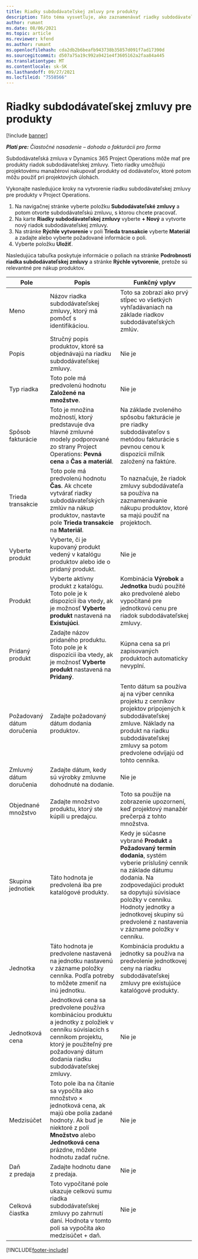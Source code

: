 ```yaml
---
title: Riadky subdodávateľskej zmluvy pre produkty
description: Táto téma vysvetľuje, ako zaznamenávať riadky subdodávateľskej zmluvy pre výrobky a používať rôzne polia na zaznamenávanie nákupov produktov od dodávateľov.
author: rumant
ms.date: 08/06/2021
ms.topic: article
ms.reviewer: kfend
ms.author: rumant
ms.openlocfilehash: cda2db2b6beafb943738b35857d091f7ad17390d
ms.sourcegitcommit: d507a75a19c992a9421e4f3605162a2faa84a445
ms.translationtype: MT
ms.contentlocale: sk-SK
ms.lasthandoff: 09/27/2021
ms.locfileid: "7558566"
---
```

# <a name="subcontract-lines-for-products"></a>Riadky subdodávateľskej zmluvy pre produkty

[!include [banner](../../includes/dataverse-preview.md)]

_**Platí pre:** Čiastočné nasadenie – dohoda o fakturácii pro forma_

Subdodávateľská zmluva v Dynamics 365 Project Operations môže mať pre produkty riadok subdodávateľskej zmluvy. Tieto riadky umožňujú projektovému manažérovi nakupovať produkty od dodávateľov, ktoré potom môžu použiť pri projektových úlohách.

Vykonajte nasledujúce kroky na vytvorenie riadku subdodávateľskej zmluvy pre produkty v Project Operations.

1. Na navigačnej stránke vyberte položku **Subdodávateľské zmluvy** a potom otvorte subdodávateľskú zmluvu, s ktorou chcete pracovať. 
2. Na karte **Riadky subdodávateľskej zmluvy** vyberte **+ Nový** a vytvorte nový riadok subdodávateľskej zmluvy.
3. Na stránke **Rýchle vytvorenie** v poli **Trieda transakcie** vyberte **Materiál** a zadajte alebo vyberte požadované informácie o poli. 
4. Vyberte položku **Uložiť**.

Nasledujúca tabuľka poskytuje informácie o poliach na stránke **Podrobnosti riadka subdodávateľskej zmluvy** a stránke **Rýchle vytvorenie**, pretože sú relevantné pre nákup produktov.

| Pole | Popis | Funkčný vplyv|
| ----- | ----------- | ----------- |
| Meno | Názov riadka subdodávateľskej zmluvy, ktorý má pomôcť s identifikáciou. |Toto sa zobrazí ako prvý stĺpec vo všetkých vyhľadávaniach na základe riadkov subdodávateľských zmlúv.
| Popis | Stručný popis produktov, ktoré sa objednávajú na riadku subdodávateľskej zmluvy. | Nie je |
| Typ riadka | Toto pole má predvolenú hodnotu **Založené na množstve**. |Nie je |
| Spôsob fakturácie | Toto je množina možností, ktorý predstavuje dva hlavné zmluvné modely podporované zo strany Project Operations: **Pevná cena** a **Čas a materiál**. | Na základe zvoleného spôsobu fakturácie je pre riadky subdodávateľov s metódou fakturácie s pevnou cenou k dispozícii míľnik založený na faktúre. |
| Trieda transakcie |Toto pole má predvolenú hodnotu **Čas**. Ak chcete vytvárať riadky subdodávateľských zmlúv na nákup produktov, nastavte pole **Trieda transakcie** na **Materiál**.  | To naznačuje, že riadok zmluvy subdodávateľa sa používa na zaznamenávanie nákupu produktov, ktoré sa majú použiť na projektoch. |
| Vyberte produkt | Vyberte, či je kupovaný produkt vedený v katalógu produktov alebo ide o pridaný produkt. |Nie je |
| Produkt | Vyberte aktívny produkt z katalógu. Toto pole je k dispozícii iba vtedy, ak je možnosť **Vyberte produkt** nastavená na **Existujúci**. |Kombinácia **Výrobok** a **Jednotka** budú použité ako predvolené alebo vypočítané pre jednotkovú cenu pre riadok subdodávateľskej zmluvy.
| Pridaný produkt | Zadajte názov pridaného produktu. Toto pole je k dispozícii iba vtedy, ak je možnosť **Vyberte produkt** nastavená na **Pridaný**.  |Kúpna cena sa pri zapisovaných produktoch automaticky nevyplní.|
| Požadovaný dátum doručenia | Zadajte požadovaný dátum dodania produktov.| Tento dátum sa používa aj na výber cenníka projektu z cenníkov projektov pripojených k subdodávateľskej zmluve. Náklady na produkt na riadku subdodávateľskej zmluvy sa potom predvolene odvíjajú od tohto cenníka. |
| Zmluvný dátum doručenia | Zadajte dátum, kedy sú výrobky zmluvne dohodnuté na dodanie.  |Nie je|
| Objednané množstvo | Zadajte množstvo produktu, ktorý ste kúpili u predajcu.| Toto sa použije na zobrazenie upozornení, keď projektový manažér prečerpá z tohto množstva.|
| Skupina jednotiek | Táto hodnota je predvolená iba pre katalógové produkty. |Kedy je súčasne vybrané **Produkt** a **Požadovaný termín dodania**, systém vyberie príslušný cenník na základe dátumu dodania. Na zodpovedajúci produkt sa dopytujú súvisiace položky v cenníku. Hodnoty jednotky a jednotkovej skupiny sú predvolené z nastavenia v zázname položky v cenníku. |
| Jednotka | Táto hodnota je predvolene nastavená na jednotku nastavenú v zázname položky cenníka. Podľa potreby to môžete zmeniť na inú jednotku.| Kombinácia produktu a jednotky sa používa na predvolenie jednotkovej ceny na riadku subdodávateľskej zmluvy pre existujúce katalógové produkty. |
| Jednotková cena | Jednotková cena sa predvolene používa kombináciou produktu a jednotky z položiek v cenníku súvisiacich s cenníkom projektu, ktorý je použiteľný pre požadovaný dátum dodania riadku subdodávateľskej zmluvy.  |Nie je |
| Medzisúčet | Toto pole iba na čítanie sa vypočíta ako množstvo × jednotková cena, ak majú obe polia zadané hodnoty. Ak buď je niektoré z polí **Množstvo** alebo **Jednotková cena** prázdne, môžete hodnotu zadať ručne.  |Nie je |
| Daň z predaja | Zadajte hodnotu dane z predaja. |Nie je |
| Celková čiastka | Toto vypočítané pole ukazuje celkovú sumu riadka subdodávateľskej zmluvy po zahrnutí daní. Hodnota v tomto poli sa vypočíta ako medzisúčet + daň. |Nie je |


[!INCLUDE[footer-include](../../includes/footer-banner.md)]
